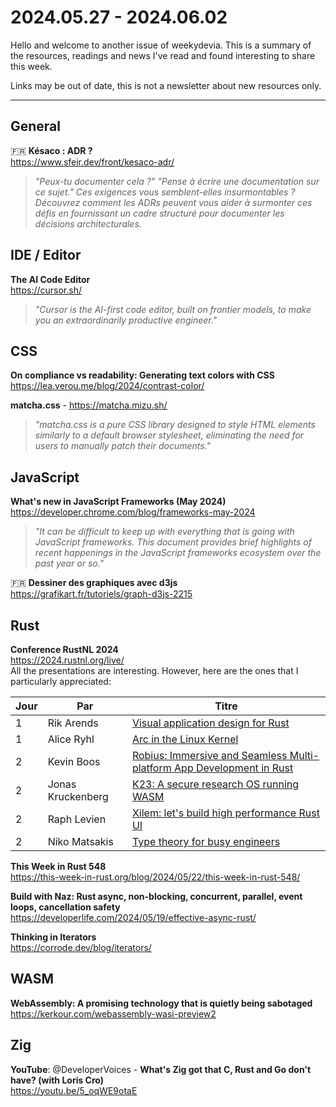 # 2024.05.27 - 2024.06.02

Hello and welcome to another issue of weekydevia. This is a summary of the
resources, readings and news I've read and found interesting to share this week.

Links may be out of date, this is not a newsletter about new resources only.

---

## General

🇫🇷 **Késaco : ADR ?**  
https://www.sfeir.dev/front/kesaco-adr/

> _"Peux-tu documenter cela ?" "Pense à écrire une documentation sur ce sujet."
> Ces exigences vous semblent-elles insurmontables ? Découvrez comment les ADRs
> peuvent vous aider à surmonter ces défis en fournissant un cadre structuré
> pour documenter les décisions architecturales._

## IDE / Editor

**The AI Code Editor**  
https://cursor.sh/

> _"Cursor is the AI-first code editor, built on frontier models, to make you an
> extraordinarily productive engineer."_

## CSS

**On compliance vs readability: Generating text colors with CSS**  
https://lea.verou.me/blog/2024/contrast-color/

**matcha.css** - https://matcha.mizu.sh/

> _"matcha.css is a pure CSS library designed to style HTML elements similarly to a
> default browser stylesheet, eliminating the need for users to manually patch
> their documents."_

## JavaScript

**What's new in JavaScript Frameworks (May 2024)**  
https://developer.chrome.com/blog/frameworks-may-2024

> _"It can be difficult to keep up with everything that is going with JavaScript
> frameworks. This document provides brief highlights of recent happenings in
> the JavaScript frameworks ecosystem over the past year or so."_

🇫🇷 **Dessiner des graphiques avec d3js**  
https://grafikart.fr/tutoriels/graph-d3js-2215

## Rust

**Conference RustNL 2024**  
https://2024.rustnl.org/live/  
All the presentations are interesting. However, here are the ones that I
particularly appreciated:

| Jour | Par               | Titre                                                                                                        |
| ---- | ----------------- | ------------------------------------------------------------------------------------------------------------ |
| 1    | Rik Arends        | [Visual application design for Rust](https://youtu.be/XLefuzE-ABU?t=1150)                                    |
| 1    | Alice Ryhl        | [Arc in the Linux Kernel](https://youtu.be/XLefuzE-ABU?t=8507)                                               |
| 2    | Kevin Boos        | [Robius: Immersive and Seamless Multi-platform App Development in Rust](https://youtu.be/521NfGf7AR0?t=2940) |
| 2    | Jonas Kruckenberg | [K23: A secure research OS running WASM](https://youtu.be/521NfGf7AR0?t=9820)                                |
| 2    | Raph Levien       | [Xilem: let's build high performance Rust UI](https://youtu.be/521NfGf7AR0?t=19310)                          |
| 2    | Niko Matsakis     | [Type theory for busy engineers](https://youtu.be/521NfGf7AR0?t=25024)                                       |

**This Week in Rust 548**  
https://this-week-in-rust.org/blog/2024/05/22/this-week-in-rust-548/

**Build with Naz: Rust async, non-blocking, concurrent, parallel, event loops, cancellation safety**  
https://developerlife.com/2024/05/19/effective-async-rust/

**Thinking in Iterators**  
https://corrode.dev/blog/iterators/

## WASM

**WebAssembly: A promising technology that is quietly being sabotaged**  
https://kerkour.com/webassembly-wasi-preview2

## Zig

**YouTube**: @DeveloperVoices - **What's Zig got that C, Rust and Go don't have? (with Loris Cro)**  
https://youtu.be/5_oqWE9otaE
